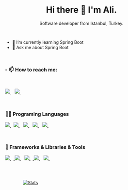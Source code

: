 
<h1 align='center'>
  Hi there 👋 I'm Ali.
</h1>

<p align='center'>
  Software developer from Istanbul, Turkey.
</p> <br>

- 🌱 I’m currently learning Spring Boot 
- 💬 Ask me about Spring Boot 

<br>

<h3> - 📫 How to reach me:   </h3><br>
<p>
  
  <a href="https://www.linkedin.com/in/ali-altınok-0456b3164/">
    <img src="https://img.shields.io/badge/linkedin-%230077B5.svg?&style=for-the-badge&logo=linkedin&logoColor=white" />
  </a>&nbsp;&nbsp; <a href="https://twitter.com/_eeloth">
    <img src="https://img.shields.io/badge/Twitter-1DA1F2?style=for-the-badge&logo=twitter&logoColor=white" />
  </a>&nbsp;&nbsp;
  
</p>

<br>

<h3> 👩‍💻 Programing Languages</h3>

<p>
  <a href="#"><img src="https://img.shields.io/badge/C%2B%2B-00599C?style=for-the-badge&logo=c%2B%2B&logoColor=white" />
  </a>&nbsp;&nbsp;<a href="#"><img src="https://img.shields.io/badge/Java-ED8B00?style=for-the-badge&logo=java&logoColor=white" />
  </a>&nbsp;&nbsp; <a href="#"><img src="https://img.shields.io/badge/C%23-239120?style=for-the-badge&logo=c-sharp&logoColor=white" />
  </a>&nbsp;&nbsp; <a href="#"><img src="https://img.shields.io/badge/Python-FFD43B?style=for-the-badge&logo=python&logoColor=darkgreen" />
  </a>&nbsp;&nbsp;  <a href="#"><img src="https://img.shields.io/badge/JavaScript-323330?style=for-the-badge&logo=javascript&logoColor=F7DF1E" />
  </a>&nbsp;&nbsp; 

</p>

<br>
<h3> 🚀 Frameworks & Libraries & Tools </h3>

<p>
<a href="#">
    <img src="https://img.shields.io/badge/Node.js-339933?style=for-the-badge&logo=nodedotjs&logoColor=white" />
  </a>&nbsp;&nbsp;<a href="#">
    <img src="https://img.shields.io/badge/Spring_Boot-F2F4F9?style=for-the-badge&logo=spring-boot" />
  </a>&nbsp;&nbsp; </a> <a href="#">
    <img src="https://img.shields.io/badge/Jupyter-F37626.svg?&style=for-the-badge&logo=Jupyter&logoColor=white" />
  </a>&nbsp;&nbsp;<a href="#">
    <img src="https://img.shields.io/badge/Bootstrap-563D7C?style=for-the-badge&logo=bootstrap&logoColor=white" />
  </a>&nbsp;&nbsp; <a href="#">
    <img src="https://img.shields.io/badge/Git-F05032?style=for-the-badge&logo=git&logoColor=white" />
  </a>&nbsp;&nbsp;  </a>

<br><br>

</p>

&nbsp;&nbsp;&nbsp;&nbsp;&nbsp;&nbsp;&nbsp;&nbsp;&nbsp;&nbsp;&nbsp;&nbsp;&nbsp;&nbsp;&nbsp;[![Stats](https://github-readme-stats.vercel.app/api?username=alialtinok&show_icons=true&theme=radical)](https://github-readme-stats.vercel.app/api?username=alialtinok&show_icons=true&theme=radical)



